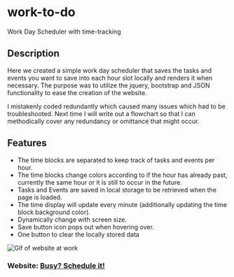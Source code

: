 # **work-to-do**
Work Day Scheduler with time-tracking

## **Description**
Here we created a simple work day scheduler that saves the tasks and events you want to save into each hour slot locally and renders it when necessary. The purpose was to utilize the jquery, bootstrap and JSON functionality to ease the creation of the website.

I mistakenly coded redundantly which caused many issues which had to be troubleshooted. Next time I will write out a flowchart so that I can methodically cover any redundancy or omittance that might occur.

## **Features**
- The time blocks are separated to keep track of tasks and events per hour.
- The time blocks change colors according to if the hour has already past, currently the same hour or it is still to occur in the future.
- Tasks and Events are saved in local storage to be retrieved when the page is loaded.
- The time display will update every minute (additionally updating the time block background color).
- Dynamically change with screen size.
- Save button icon pops out when hovering over.
- One button to clear the locally stored data

![Gif of website at work](./assets/animations/work-schedule-demo.gif)

### **Website:** [Busy? Schedule it!](https://lonelymitoc.github.io/work-to-do/)